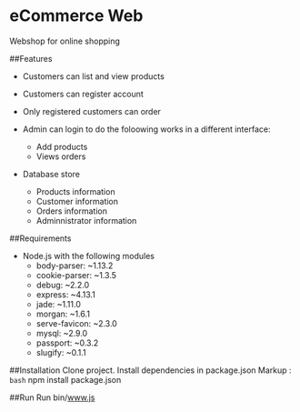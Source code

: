 # eCommerce Web
Webshop for online shopping

##Features
* Customers can list and view products
* Customers can register account
* Only registered customers can order

* Admin can login to do the foloowing works in a different interface:
    * Add products
    * Views orders

* Database store
    * Products information
    * Customer information
    * Orders information
    * Adminnistrator information

##Requirements
* Node.js with the following modules
    * body-parser: ~1.13.2
    * cookie-parser: ~1.3.5
    * debug: ~2.2.0
    * express: ~4.13.1
    * jade: ~1.11.0
    * morgan: ~1.6.1
    * serve-favicon: ~2.3.0
    * mysql: ~2.9.0
    * passport: ~0.3.2
    * slugify: ~0.1.1

##Installation
Clone project.
Install dependencies in package.json
Markup : `bash` npm install package.json

##Run
Run bin/www.js
